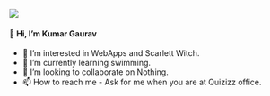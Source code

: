 ![](https://komarev.com/ghpvc/?username=kg-quizizz)

#### 👋 Hi, I’m Kumar Gaurav
- 👀 I’m interested in WebApps and Scarlett Witch.
- 🌱 I’m currently learning swimming.
- 💞️ I’m looking to collaborate on Nothing.
- 📫 How to reach me - Ask for me when you are at Quizizz office.

<!---
kumargaurav-quizizz/kumargaurav-quizizz is a ✨ special ✨ repository because its `README.md` (this file) appears on your GitHub profile.
You can click the Preview link to take a look at your changes.
--->

